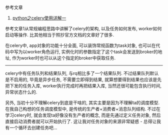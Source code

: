 参考文章

1. [python之celery使用详解一](https://www.cnblogs.com/cwp-bg/p/8759638.html)

参考文章1从常规编程思路中讲解了celery的架构, 以及任务如何发布, worker如何启动等操作. 比其他相当于照抄官方文档的文章好了很多.

在celery中, app对象的功能十分全面, 可以装饰常规函数为task对象, 也可以在代码中写为以worker角色运行, 实例化时的参数指定了这个task会发送到broker的地址, 作为worker时也可以从这个指定的broker中获取任务. 

------

celery中有任务队列和结果队列, 与rq相比多了一个结果队列. 不过结果队列默认是不启用的, 毕竟是异步任务, 不需要立即得到结果, 就算想要得到结果也应该是先把下发的任务入库, worker执行完成时再把结果入库, 当然还很可能包含执行时间, 异常状态什么的.

另外, 当初十分不理解celery到底是干啥的, 其实主要是因为不理解ta的调度模型. 在我自己构想的任务调度模型中, 是传统的生产者+消费者+消息队列结构. 不过在学习celery时, 就会发现ta好像没有生产者的概念, 而是先通过定义任务对象, 然后直接启动消费者就可以开始执行了. 这让我对任务对象的来源非常疑惑 - 总得让我有一个循环去创建任务吧...
